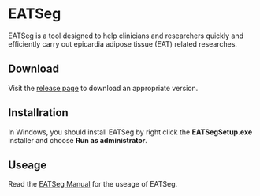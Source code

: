 # EATSeg
EATSeg is a tool designed to help clinicians and researchers quickly and efficiently carry out epicardia adipose tissue (EAT) related researches.

## Download

Visit the [release page](https://github.com/MountainAndMorning/EATSeg/releases) to download an appropriate version.

## Installration

In Windows, you should install EATSeg by right click the **EATSegSetup.exe** installer and choose **Run as administrator**. 

## Useage

Read the [EATSeg Manual](https://github.com/MountainAndMorning/EATSeg/blob/main/EATSeg%20Manual.pdf) for the useage of EATSeg.



